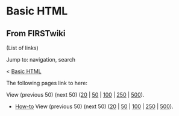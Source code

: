 # Basic HTML

## From FIRSTwiki

(List of links)

Jump to: navigation, search

< [Basic HTML](/index.php?title=Basic_HTML&redirect=no "Basic HTML")

The following pages link to here:

View (previous 50) (next 50) ([20](/index.php?title=Special:Whatlinkshere/Basic_HTML&limit=20&from=0 "Special:Whatlinkshere/Basic HTML") | [50](/index.php?title=Special:Whatlinkshere/Basic_HTML&limit=50&from=0 "Special:Whatlinkshere/Basic HTML") | [100](/index.php?title=Special:Whatlinkshere/Basic_HTML&limit=100&from=0 "Special:Whatlinkshere/Basic HTML") | [250](/index.php?title=Special:Whatlinkshere/Basic_HTML&limit=250&from=0 "Special:Whatlinkshere/Basic HTML") | [500](/index.php?title=Special:Whatlinkshere/Basic_HTML&limit=500&from=0 "Special:Whatlinkshere/Basic HTML")).

- [How-to](How-to "How-to") View (previous 50) (next 50) ([20](/index.php?title=Special:Whatlinkshere/Basic_HTML&limit=20&from=0 "Special:Whatlinkshere/Basic HTML") | [50](/index.php?title=Special:Whatlinkshere/Basic_HTML&limit=50&from=0 "Special:Whatlinkshere/Basic HTML") | [100](/index.php?title=Special:Whatlinkshere/Basic_HTML&limit=100&from=0 "Special:Whatlinkshere/Basic HTML") | [250](/index.php?title=Special:Whatlinkshere/Basic_HTML&limit=250&from=0 "Special:Whatlinkshere/Basic HTML") | [500](/index.php?title=Special:Whatlinkshere/Basic_HTML&limit=500&from=0 "Special:Whatlinkshere/Basic HTML")).
